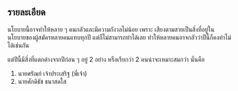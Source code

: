 ## รายละเอียด
นโยบายนี้อาจทำให้หลาย ๆ คนกลัวและมีความกังวลไม่น้อย เพราะ เสียงตามสายเป็นสิ่งที่อยู่ในนโยบายของผู้สมัครหลายคนแทบทุกปี แต่ก็ไม่สามารถทำได้เลย ทำให้หลายคนอาจกลัวว่าปีนี้ก็คงทำไม่ได้เช่นกัน

แต่ปีนี้มีสิ่งที่แตกต่างจากปีก่อน ๆ อยู่ 2 อย่าง หรือเรียกว่า 2 คนน่าจะเหมาะสมกว่า นั่นคือ
1. นายศรัณย์ เจ้าประเสริฐ (พี่เจ้า)
2. นายศักดิธัช ธนาสดใส 
<!--stackedit_data:
eyJoaXN0b3J5IjpbMjAwMTEwMjUyNCwxMDQ5OTY1MzkyLC02MT
M4NTQyMl19
-->
